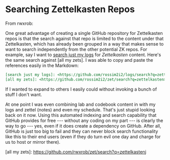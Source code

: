 # Searching Zettelkasten Repos

From rwxrob:

One great advantage of creating a single GitHub repository for
Zettelkasten repos is that the search against that repo is limited to
the content under that Zettelkasten, which has already been grouped in a
way that makes sense to want to search independently from the other
potential ZK repos. For example, say I want to [search just my logs] for
*Zettelkasten* content. Here's the same search against [all my zets]. I
was able to copy and paste the references easily in the Markdown:

```markdown
[search just my logs]: <https://github.com/rossim2i2/logs/search?q=zettelkasten>
[all my zets]: <https://github.com/rossim2i2/zet/search?q=zettelkasten>
```

If I wanted to expand to others I easily could without invoking a bunch
of stuff I don't want.

At one point I was even combining lab and codebook content in with my
logs and zettel (notes) and even my schedule. That's just stupid looking
back on it now. Using this automated indexing and search capability that
GitHub provides for free --- without any coding on my part --- is
clearly the way to go --- yes, even if it does create a dependency on
GitHub. After all, GitHub is just too big to fail and they can never
block search functionality like this to their end users (even if they do
turn evil one day and charge for us to host or mirror there).

[search just my logs]: <https://github.com/rwxrob/log/search?q=zettelkasten>
[all my zets]: <https://github.com/rwxrob/zet/search?q=zettelkasten>j
